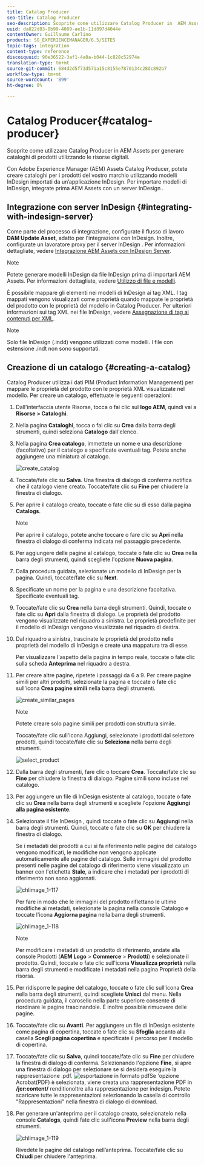 ```yaml
---
title: Catalog Producer
seo-title: Catalog Producer
seo-description: Scoprite come utilizzare Catalog Producer in  AEM Assets per generare cataloghi di prodotti utilizzando le risorse digitali.
uuid: da822d83-8b99-4089-ae1b-11d897d4044e
contentOwner: Guillaume Carlino
products: SG_EXPERIENCEMANAGER/6.5/SITES
topic-tags: integration
content-type: reference
discoiquuid: 90e36522-3af1-4a8a-b044-1c828c52974e
translation-type: tm+mt
source-git-commit: 684d2d5f73d571a15c8155e7870134c28dc892b7
workflow-type: tm+mt
source-wordcount: '899'
ht-degree: 0%

---
```



# Catalog Producer{#catalog-producer}

Scoprite come utilizzare Catalog Producer in  AEM Assets per generare cataloghi di prodotti utilizzando le risorse digitali.

Con Adobe Experience Manager (AEM) Assets Catalog Producer, potete creare cataloghi per i prodotti del vostro marchio utilizzando  modelli InDesign importati da un’applicazione  InDesign. Per importare  modelli di InDesign, integrate prima  AEM Assets con un server InDesign .

## Integrazione con  server InDesign {#integrating-with-indesign-server}

Come parte del processo di integrazione, configurate il flusso di lavoro **DAM Update Asset**, adatto per l&#39;integrazione con  InDesign. Inoltre, configurate un lavoratore proxy per il server InDesign . Per informazioni dettagliate, vedere [Integrazione  AEM Assets con  InDesign Server](/help/assets/indesign.md).

>[!NOTE]
>
>Potete generare modelli  InDesign da file  InDesign prima di importarli  AEM Assets. Per informazioni dettagliate, vedere [Utilizzo di file e modelli](https://helpx.adobe.com/indesign/using/files-templates.html).
>
>È possibile mappare gli elementi nei modelli di InDesign  ai tag XML. I tag mappati vengono visualizzati come proprietà quando mappate le proprietà del prodotto con le proprietà del modello in Catalog Producer. Per ulteriori informazioni sui tag XML nei file  InDesign, vedere [Assegnazione di tag ai contenuti per XML](https://helpx.adobe.com/indesign/using/tagging-content-xml.html).

>[!NOTE]
>
>Solo  file InDesign (.indd) vengono utilizzati come modelli. I file con estensione .indt non sono supportati.

## Creazione di un catalogo {#creating-a-catalog}

Catalog Producer utilizza i dati PIM (Product Information Management) per mappare le proprietà del prodotto con le proprietà XML visualizzate nel modello. Per creare un catalogo, effettuate le seguenti operazioni:

1. Dall&#39;interfaccia utente Risorse, tocca o fai clic sul **logo AEM**, quindi vai a **Risorse > Cataloghi**.
1. Nella pagina **Cataloghi**, tocca o fai clic su **Crea** dalla barra degli strumenti, quindi seleziona **Catalogo** dall&#39;elenco.
1. Nella pagina **Crea catalogo**, immettete un nome e una descrizione (facoltativo) per il catalogo e specificate eventuali tag. Potete anche aggiungere una miniatura al catalogo.

   ![create_catalog](assets/create_catalog.png)

1. Toccate/fate clic su **Salva**. Una finestra di dialogo di conferma notifica che il catalogo viene creato. Toccate/fate clic su **Fine** per chiudere la finestra di dialogo.
1. Per aprire il catalogo creato, toccate o fate clic su di esso dalla pagina **Catalogs**.

   >[!NOTE]
   >
   >Per aprire il catalogo, potete anche toccare o fare clic su **Apri** nella finestra di dialogo di conferma indicata nel passaggio precedente.

1. Per aggiungere delle pagine al catalogo, toccate o fate clic su **Crea** nella barra degli strumenti, quindi scegliete l&#39;opzione **Nuova pagina**.
1. Dalla procedura guidata, selezionate un modello di InDesign  per la pagina. Quindi, toccate/fate clic su **Next**.
1. Specificate un nome per la pagina e una descrizione facoltativa. Specificate eventuali tag.
1. Toccate/fate clic su **Crea** nella barra degli strumenti. Quindi, toccate o fate clic su **Apri** dalla finestra di dialogo. Le proprietà del prodotto vengono visualizzate nel riquadro a sinistra. Le proprietà predefinite per il modello di InDesign  vengono visualizzate nel riquadro di destra.
1. Dal riquadro a sinistra, trascinate le proprietà del prodotto nelle proprietà del modello di InDesign  e create una mappatura tra di esse.

   Per visualizzare l&#39;aspetto della pagina in tempo reale, toccate o fate clic sulla scheda **Anteprima** nel riquadro a destra.

1. Per creare altre pagine, ripetete i passaggi da 6 a 9. Per creare pagine simili per altri prodotti, selezionate la pagina e toccate o fate clic sull&#39;icona **Crea pagine simili** nella barra degli strumenti.

   ![create_similar_pages](assets/create_similar_pages.png)

   >[!NOTE]
   >
   >Potete creare solo pagine simili per prodotti con struttura simile.

   Toccate/fate clic sull&#39;icona Aggiungi, selezionate i prodotti dal selettore prodotti, quindi toccate/fate clic su **Seleziona** nella barra degli strumenti.

   ![select_product](assets/select_product.png)

1. Dalla barra degli strumenti, fare clic o toccare **Crea**. Toccate/fate clic su **Fine** per chiudere la finestra di dialogo. Pagine simili sono incluse nel catalogo.
1. Per aggiungere un file di InDesign  esistente al catalogo, toccate o fate clic su **Crea** nella barra degli strumenti e scegliete l&#39;opzione **Aggiungi alla pagina esistente**.
1. Selezionate il file InDesign , quindi toccate o fate clic su **Aggiungi** nella barra degli strumenti. Quindi, toccate o fate clic su **OK** per chiudere la finestra di dialogo.

   Se i metadati dei prodotti a cui si fa riferimento nelle pagine del catalogo vengono modificati, le modifiche non vengono applicate automaticamente alle pagine del catalogo. Sulle immagini del prodotto presenti nelle pagine del catalogo di riferimento viene visualizzato un banner con l&#39;etichetta **Stale**, a indicare che i metadati per i prodotti di riferimento non sono aggiornati.

   ![chlimage_1-117](assets/chlimage_1-117a.png)

   Per fare in modo che le immagini del prodotto riflettano le ultime modifiche ai metadati, selezionate la pagina nella console Catalogo e toccate l&#39;icona **Aggiorna pagina** nella barra degli strumenti.

   ![chlimage_1-118](assets/chlimage_1-118a.png)

   >[!NOTE]
   >
   >Per modificare i metadati di un prodotto di riferimento, andate alla console Prodotti (**AEM Logo** > **Commerce** > **Prodotti**) e selezionate il prodotto. Quindi, toccate o fate clic sull&#39;icona **Visualizza proprietà** nella barra degli strumenti e modificate i metadati nella pagina Proprietà della risorsa.

1. Per ridisporre le pagine del catalogo, toccate o fate clic sull&#39;icona **Crea** nella barra degli strumenti, quindi scegliete **Unisci** dal menu. Nella procedura guidata, il carosello nella parte superiore consente di riordinare le pagine trascinandole. È inoltre possibile rimuovere delle pagine.

1. Toccate/fate clic su **Avanti**. Per aggiungere un file di InDesign  esistente come pagina di copertina, toccate o fate clic su **Sfoglia** accanto alla casella **Scegli pagina copertina** e specificate il percorso per il modello di copertina.
1. Toccate/fate clic su **Salva**, quindi toccate/fate clic su **Fine** per chiudere la finestra di dialogo di conferma.
Selezionando l&#39;opzione **Fine**, si apre una finestra di dialogo per selezionare se si desidera eseguire la rappresentazione .pdf.
   ![esportazione in ](assets/CatalogPDF.png)
formato pdfSe &#39;opzione Acrobat(PDF) è selezionata, viene creata una rappresentazione PDF in   **/jcr:content/** renditionoltre alla rappresentazione per indesign. Potete scaricare tutte le rappresentazioni selezionando la casella di controllo &quot;Rappresentazioni&quot; nella finestra di dialogo di download.

1. Per generare un&#39;anteprima per il catalogo creato, selezionatelo nella console **Catalogs**, quindi fate clic sull&#39;icona **Preview** nella barra degli strumenti.

   ![chlimage_1-119](assets/chlimage_1-119a.png)

   Rivedete le pagine del catalogo nell’anteprima. Toccate/fate clic su **Chiudi** per chiudere l&#39;anteprima.

